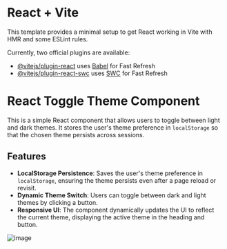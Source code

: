 # React + Vite

This template provides a minimal setup to get React working in Vite with HMR and some ESLint rules.

Currently, two official plugins are available:

- [@vitejs/plugin-react](https://github.com/vitejs/vite-plugin-react/blob/main/packages/plugin-react/README.md) uses [Babel](https://babeljs.io/) for Fast Refresh
- [@vitejs/plugin-react-swc](https://github.com/vitejs/vite-plugin-react-swc) uses [SWC](https://swc.rs/) for Fast Refresh


# React Toggle Theme Component

This is a simple React component that allows users to toggle between light and dark themes. It stores the user's theme preference in `localStorage` so that the chosen theme persists across sessions.

## Features

- **LocalStorage Persistence**: Saves the user's theme preference in `localStorage`, ensuring the theme persists even after a page reload or revisit.
- **Dynamic Theme Switch**: Users can toggle between dark and light themes by clicking a button.
- **Responsive UI**: The component dynamically updates the UI to reflect the current theme, displaying the active theme in the heading and button.

![image](https://github.com/user-attachments/assets/cad4bf39-6c7c-4a61-8137-e8c53e86ddf0)
